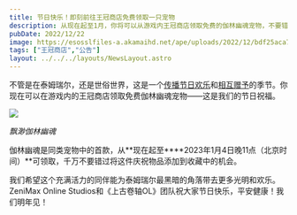 ```yaml
---
title: 节日快乐！即刻前往王冠商店免费领取一只宠物
description: 从现在起至1月，你将可以从游戏内王冠商店领取免费的伽林幽魂宠物，不要错过！ 
pubDate: 2022/12/22
image: https://esosslfiles-a.akamaihd.net/ape/uploads/2022/12/bdf25aca74541ddeba3f34a4485c6bdf.jpg
tags: ["王冠商店","公告"]
layout: ../../../layouts/NewsLayout.astro
---
```


不管是在泰姆瑞尔，还是世俗世界，这是一个[传播节日欢乐](/news/post/63337)和[相互赠予](/news/post/63377)的季节。你现在可以在游戏内的王冠商店领取免费伽林幽魂宠物——这是我们的节日祝福。

![](https://esosslfiles-a.akamaihd.net/ape/uploads/2022/12/894a8a50ba88338ff5a6c4c7f1546042.jpg)

<p class="text-gray-500 text-sm text-center"><i>飘渺伽林幽魂</i></p>

伽林幽魂是同类宠物中的首款，从**现在起至****2023年1月4日晚11点（北京时间）**可领取，千万不要错过将这件庆祝物品添加到收藏中的机会。 

我们希望这个充满活力的同伴能为泰姆瑞尔最黑暗的角落带去更多光明和欢乐。ZeniMax Online
Studios和《上古卷轴OL》团队祝大家节日快乐，平安健康！我们明年见！
